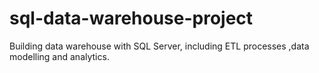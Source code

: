 # sql-data-warehouse-project
Building data warehouse with SQL Server, including ETL processes ,data modelling and analytics.
